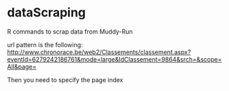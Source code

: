 dataScraping
============

R commands to scrap data from Muddy-Run

url pattern is the following: 
http://www.chronorace.be/web2/Classements/classement.aspx?eventId=6279242186761&mode=large&IdClassement=9864&srch=&scope=All&page=

Then you need to specify the page index
